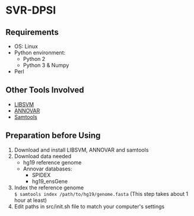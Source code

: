 # SVR-DPSI

## Requirements  
- OS: Linux  
- Python environment:  
    - Python 2
    - Python 3 & Numpy
- Perl

## Other Tools Involved  
- [LIBSVM](https://www.csie.ntu.edu.tw/~cjlin/libsvm/)  
- [ANNOVAR](http://annovar.openbioinformatics.org/en/latest/)  
- [Samtools](http://www.htslib.org/)  

## Preparation before Using
1. Download and install LIBSVM, ANNOVAR and samtools  
2. Download data needed  
    - hg19 reference genome  
    - Annovar databases:  
        - SPIDEX
        - hg19_ensGene
3. Index the reference genome  
    `$ samtools index /path/to/hg19/genome.fasta` (This step takes about 1 hour at least)
4. Edit paths in src/init.sh file to match your computer's settings